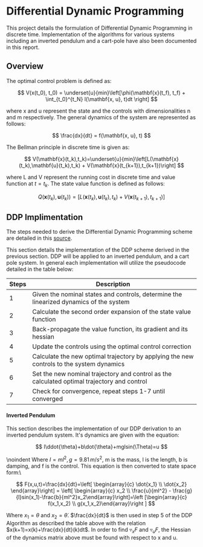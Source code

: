 # Differential Dynamic Programming

This project details the formulation of Differential Dynamic Programming in discrete time. Implementation of the algorithms for various systems including an inverted pendulum and a cart-pole have also been documented in this report. 

## Overview

The optimal control problem is defined as: 

$$
    V(x(t_0), t_0) = \underset{u}{min}\left[\phi(\mathbf{x}(t_f), t_f) + \int_{t_0}^{t_N} l(\mathbf{x, u}, t)dt \right]
$$

where x and u represent the state and the controls with dimensionalities n and m respectively.  The general dynamics of the system are represented as follows: 

$$
    \frac{dx}{dt} = f(\mathbf{x, u}, t)
$$

The Bellman principle in discrete time is given as: 

$$
V(\mathbf{x}(t_k),t_k)=\underset{u}{min}\left[L(\mathbf{x}(t_k),\mathbf{u}(t_k),t_k) + V(\mathbf{x}(t_{k+1}),t_{k+1})\right]
$$

where L and V represent the running cost in discrete time and value function at $t= t_k$. The state value function is defined as follows: 

$$
Q(\mathbf{x}(t_k), \mathbf{u}(t_k)) =  \left[L(\mathbf{x}(t_k),\mathbf{u}(t_k),t_k) + V(\mathbf{x}(t_{k+1}),t_{k+1})\right]
$$

## DDP Implimentation
The steps needed to derive the Differential Dynamic Programming scheme are detailed in this [source](https://ieeexplore.ieee.org/document/5530971).

This section details the implementation of the DDP scheme derived in the previous section. DDP will be applied to an inverted pendulum, and a cart pole system. In general each implementation will utilize the  pseudocode detailed in the table below: 

| Steps | Description | 
| ----- | ----------- | 
| 1 | Given the nominal states and controls, determine the linearized dynamics of the system  |
| 2 | Calculate the second order expansion of the state value function|
| 3 | Back-propagate the value function, its gradient and its hessian |
| 4 |  Update the controls using the optimal control correction | 
| 5 | Calculate the new optimal trajectory by applying the new controls to the system dynamics | 
| 6 | Set the new nominal trajectory and control as the calculated optimal trajectory and control| 
| 7 | Check for convergence, repeat steps 1-7 until converged | 


#### Inverted Pendulum 
This section describes the implementation of our DDP derivation to an inverted pendulum system. It's dynamics are given with the equation: 

$$
I\ddot{\theta}+b\dot{\theta}+mglsin(\Theta)=u
$$ 

\noindent Where $I=ml^2,\,g=9.81\,m/s^2$, m is the mass, l is the length, b is damping, and f is the control. This equation is then converted to state space form:\\

$$
F(x,u,t)=\frac{dx}{dt}=\left[ \begin{array}{c} \dot{x_1} \\ \dot{x_2} \end{array}\right] = \left[ \begin{array}{c} x_2 \\ \frac{u}{ml^2} - \frac{g}{l}sin(x_1)-\frac{b}{ml^2}x_2\end{array}\right]=\left [\begin{array}{c} f(x_1,x_2) \\ g(x_1,x_2)\end{array}\right ]
$$

Where $x_1=\theta$ and $x_2=\dot{\theta}$. $\frac{dx}{dt}$ is then used in step 5 of the DDP Algorithm as described the table above with the relation $x(k+1)=x(k)+\frac{dx}{dt}(k)dt$. In order to find $\triangledown_xF$ and $\triangledown_uF$, the Hessian of the dynamics matrix above must be found with respect to x and u. 


